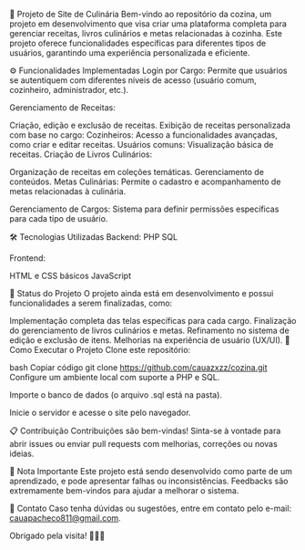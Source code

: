 
📖 Projeto de Site de Culinária
Bem-vindo ao repositório da cozina, um projeto em desenvolvimento que visa criar uma plataforma completa para gerenciar receitas, livros culinários e metas relacionadas à cozinha. Este projeto oferece funcionalidades específicas para diferentes tipos de usuários, garantindo uma experiência personalizada e eficiente.

⚙️ Funcionalidades Implementadas
Login por Cargo:
Permite que usuários se autentiquem com diferentes níveis de acesso (usuário comum, cozinheiro, administrador, etc.).

Gerenciamento de Receitas:

Criação, edição e exclusão de receitas.
Exibição de receitas personalizada com base no cargo:
Cozinheiros: Acesso a funcionalidades avançadas, como criar e editar receitas.
Usuários comuns: Visualização básica de receitas.
Criação de Livros Culinários:

Organização de receitas em coleções temáticas.
Gerenciamento de conteúdos.
Metas Culinárias:
Permite o cadastro e acompanhamento de metas relacionadas à culinária.

Gerenciamento de Cargos:
Sistema para definir permissões específicas para cada tipo de usuário.

🛠️ Tecnologias Utilizadas
Backend:
PHP
SQL

Frontend:

HTML e CSS básicos
JavaScript

🚧 Status do Projeto
O projeto ainda está em desenvolvimento e possui funcionalidades a serem finalizadas, como:

Implementação completa das telas específicas para cada cargo.
Finalização do gerenciamento de livros culinários e metas.
Refinamento no sistema de edição e exclusão de itens.
Melhorias na experiência de usuário (UX/UI).
🚀 Como Executar o Projeto
Clone este repositório:

bash
Copiar código
git clone https://github.com/cauazxzz/cozina.git
Configure um ambiente local com suporte a PHP e SQL.

Importe o banco de dados (o arquivo .sql está na pasta).

Inicie o servidor e acesse o site pelo navegador.

📋 Contribuição
Contribuições são bem-vindas! Sinta-se à vontade para abrir issues ou enviar pull requests com melhorias, correções ou novas ideias.

📌 Nota Importante
Este projeto está sendo desenvolvido como parte de um aprendizado, e pode apresentar falhas ou inconsistências. Feedbacks são extremamente bem-vindos para ajudar a melhorar o sistema.

📧 Contato
Caso tenha dúvidas ou sugestões, entre em contato pelo e-mail: cauapacheco811@gmail.com.

Obrigado pela visita! 🍴👩‍🍳
